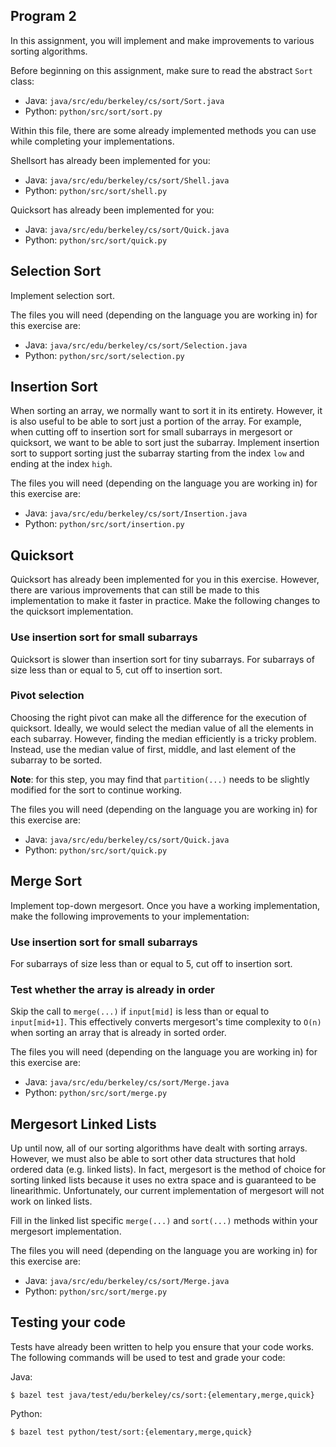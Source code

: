 Program 2
---------
In this assignment, you will implement and make improvements to various sorting algorithms.

Before beginning on this assignment, make sure to read the abstract `Sort` class:

- Java: `java/src/edu/berkeley/cs/sort/Sort.java`
- Python: `python/src/sort/sort.py`

Within this file, there are some already implemented methods you can use while completing your
implementations.

Shellsort has already been implemented for you:

- Java: `java/src/edu/berkeley/cs/sort/Shell.java`
- Python: `python/src/sort/shell.py`

Quicksort has already been implemented for you:

- Java: `java/src/edu/berkeley/cs/sort/Quick.java`
- Python: `python/src/sort/quick.py`

Selection Sort
--------------
Implement selection sort.

The files you will need (depending on the language you are working in) for this exercise are:

- Java: `java/src/edu/berkeley/cs/sort/Selection.java`
- Python: `python/src/sort/selection.py`

Insertion Sort
--------------
When sorting an array, we normally want to sort it in its entirety. However, it is also useful to be
able to sort just a portion of the array. For example, when cutting off to insertion sort for small
subarrays in mergesort or quicksort, we want to be able to sort just the subarray. Implement
insertion sort to support sorting just the subarray starting from the index `low` and ending at the
index `high`.

The files you will need (depending on the language you are working in) for this exercise are:

- Java: `java/src/edu/berkeley/cs/sort/Insertion.java`
- Python: `python/src/sort/insertion.py`

Quicksort
----------
Quicksort has already been implemented for you in this exercise. However, there are various
improvements that can still be made to this implementation to make it faster in practice. Make the
following changes to the quicksort implementation.

### Use insertion sort for small subarrays
Quicksort is slower than insertion sort for tiny subarrays. For subarrays of size less than or equal
to 5, cut off to insertion sort.

### Pivot selection
Choosing the right pivot can make all the difference for the execution of quicksort. Ideally, we
would select the median value of all the elements in each subarray. However, finding the median
efficiently is a tricky problem. Instead, use the median value of first, middle, and last element of
the subarray to be sorted.

**Note**: for this step, you may find that `partition(...)` needs to be slightly modified for the
sort to continue working.

The files you will need (depending on the language you are working in) for this exercise are:

- Java: `java/src/edu/berkeley/cs/sort/Quick.java`
- Python: `python/src/sort/quick.py`

Merge Sort
----------
Implement top-down mergesort. Once you have a working implementation, make the following
improvements to your implementation:

### Use insertion sort for small subarrays
For subarrays of size less than or equal to 5, cut off to insertion sort.

### Test whether the array is already in order
Skip the call to `merge(...)` if `input[mid]` is less than or equal to `input[mid+1]`. This
effectively converts mergesort's time complexity to `O(n)` when sorting an array that is already in
sorted order.

The files you will need (depending on the language you are working in) for this exercise are:

- Java: `java/src/edu/berkeley/cs/sort/Merge.java`
- Python: `python/src/sort/merge.py`

Mergesort Linked Lists
----------------------
Up until now, all of our sorting algorithms have dealt with sorting arrays. However, we must also be
able to sort other data structures that hold ordered data (e.g. linked lists). In fact, mergesort is
the method of choice for sorting linked lists because it uses no extra space and is guaranteed to be
linearithmic. Unfortunately, our current implementation of mergesort will not work on linked lists.

Fill in the linked list specific `merge(...)` and `sort(...)` methods within your mergesort
implementation.

The files you will need (depending on the language you are working in) for this exercise are:

- Java: `java/src/edu/berkeley/cs/sort/Merge.java`
- Python: `python/src/sort/merge.py`

Testing your code
-----------------
Tests have already been written to help you ensure that your code works. The following commands will
be used to test and grade your code:

Java:

    $ bazel test java/test/edu/berkeley/cs/sort:{elementary,merge,quick}

Python:

    $ bazel test python/test/sort:{elementary,merge,quick}
